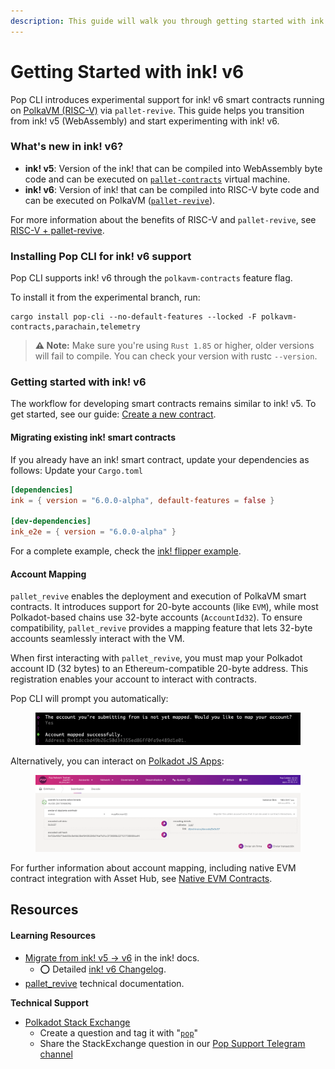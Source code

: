 ```yaml
---
description: This guide will walk you through getting started with ink! v6.
---
```


# Getting Started with ink! v6

Pop CLI introduces experimental support for ink! v6 smart contracts running on [PolkaVM (RISC-V)](https://github.com/paritytech/polkavm) via `pallet-revive`. This guide helps you transition from ink! v5 (WebAssembly) and start experimenting with ink! v6.

### What's new in ink! v6?
- **ink! v5**: Version of the ink! that can be compiled into WebAssembly byte code and can be executed on [`pallet-contracts`](https://github.com/paritytech/polkadot-sdk/tree/master/substrate/frame/contracts) virtual machine.
- **ink! v6**: Version of ink! that can be compiled into RISC-V byte code and can be executed on PolkaVM ([`pallet-revive`](https://github.com/paritytech/polkadot-sdk/tree/master/substrate/frame/revive)).

For more information about the benefits of RISC-V and `pallet-revive`, see [RISC-V + pallet-revive](https://use.ink/6.x/current-state#-risc-v--pallet-revive-2025).

### Installing Pop CLI for ink! v6 support

Pop CLI supports ink! v6 through the `polkavm-contracts` feature flag.

To install it from the experimental branch, run:
```
cargo install pop-cli --no-default-features --locked -F polkavm-contracts,parachain,telemetry
```

> **⚠️ Note:** Make sure you're using `Rust 1.85` or higher, older versions will fail to compile. You can check your version with rustc `--version`.

### Getting started with ink! v6

The workflow for developing smart contracts remains similar to ink! v5. To get started, see our guide:
[Create a new contract](./create-a-new-contract.md).


#### Migrating existing ink! smart contracts
If you already have an ink! smart contract, update your dependencies as follows:
Update your `Cargo.toml`

```toml
[dependencies]
ink = { version = "6.0.0-alpha", default-features = false }

[dev-dependencies]
ink_e2e = { version = "6.0.0-alpha" }
```

For a complete example, check the [ink! flipper example](https://github.com/use-ink/ink-examples/tree/v6.x/flipper).

#### Account Mapping
`pallet_revive` enables the deployment and execution of PolkaVM smart contracts. It introduces support for 20-byte accounts (like `EVM`), while most Polkadot-based chains use 32-byte accounts (`AccountId32`). To ensure compatibility, `pallet_revive` provides a mapping feature that lets 32-byte accounts seamlessly interact with the VM.

When first interacting with `pallet_revive`, you must map your Polkadot account ID (32 bytes) to an Ethereum-compatible 20-byte address. This registration enables your account to interact with contracts.

Pop CLI will prompt you automatically:

<figure><img src="../.gitbook/assets/map_account_prompt.png" alt="Map Account Pop CLI"><figcaption></figcaption></figure>

Alternatively, you can interact on [Polkadot JS Apps](https://polkadot.js.org/apps/#/explorer):
<figure><img src="../.gitbook/assets/map_account_polkadot_ui.png" alt="Map Account Polkadot UI"><figcaption></figcaption></figure>

For further information about account mapping, including native EVM contract integration with Asset Hub, see [Native EVM Contracts](https://docs.polkadot.com/develop/smart-contracts/evm/native-evm-contracts/).

## Resources

#### Learning Resources

* [Migrate from ink! v5 → v6](https://use.ink/6.x/faq/migrating-from-ink-5-to-6) in the ink! docs.
    * ⭕ Detailed [ink! v6 Changelog](https://github.com/use-ink/ink/blob/master/CHANGELOG.md#version-600).
* [pallet_revive](https://paritytech.github.io/polkadot-sdk/master/pallet_revive/index.html) technical documentation.


**Technical Support**

* [Polkadot Stack Exchange](https://polkadot.stackexchange.com/)
    * Create a question and tag it with "[`pop`](https://substrate.stackexchange.com/tags/pop/info)"
    * Share the StackExchange question in our [Pop Support Telegram channel](https://t.me/pop\_support)